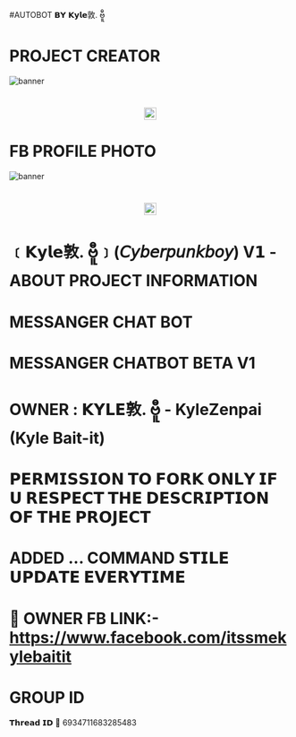 #AUTOBOT 𝗕𝗬 𝗞𝘆𝗹𝗲敦. ဗီူ
# PROJECT CREATOR</h1>
<img src="https://i.imgur.com/PmtFMzS.jpeg" alt="banner">
<h1 align="center"><img src="./dashboard/images/logo-non-bg.png" width="22px"> 

# FB PROFILE PHOTO</h1>
<img src="https://i.imgur.com/P499Ku4.jpeg" alt="banner">
<h1 align="center"><img src="./dashboard/images/logo-non-bg.png" width="22px"> 
 
  # ﹝𝗞𝘆𝗹𝗲敦. ဗီူ﹞(𝘊𝘺𝘣𝘦𝘳𝘱𝘶𝘯𝘬𝘣𝘰𝘺)  V𝟭 - ABOUT PROJECT INFORMATION</h1>

# MESSANGER CHAT BOT
# MESSANGER CHATBOT BETA V1
# OWNER : 𝗞𝗬𝗟𝗘敦. ဗီူ - KyleZenpai (Kyle Bait-it)
# 𝗣𝗘𝗥𝗠𝗜𝗦𝗦𝗜𝗢𝗡 𝗧𝗢 𝗙𝗢𝗥𝗞 𝗢𝗡𝗟𝗬 𝗜𝗙 𝗨 𝗥𝗘𝗦𝗣𝗘𝗖𝗧 𝗧𝗛𝗘 𝗗𝗘𝗦𝗖𝗥𝗜𝗣𝗧𝗜𝗢𝗡 𝗢𝗙 𝗧𝗛𝗘 𝗣𝗥𝗢𝗝𝗘𝗖𝗧
# ADDED ... COMMAND 𝗦𝗧𝗜𝗟𝗘 𝗨𝗣𝗗𝗔𝗧𝗘 𝗘𝗩𝗘𝗥𝗬𝗧𝗜𝗠𝗘
# 👤 OWNER FB LINK:-https://www.facebook.com/itssmekylebaitit
# GROUP ID
𝗧𝗵𝗿𝗲𝗮𝗱 𝗜𝗗 🔰
6934711683285483

